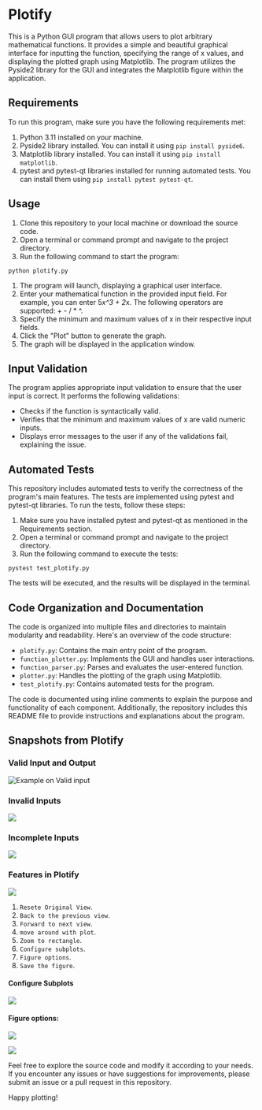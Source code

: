 # Plotify
This is a Python GUI program that allows users to plot arbitrary mathematical functions. It provides a simple and beautiful graphical interface for inputting the function, specifying the range of x values, and displaying the plotted graph using Matplotlib. The program utilizes the Pyside2 library for the GUI and integrates the Matplotlib figure within the application.

## Requirements

To run this program, make sure you have the following requirements met:

1. Python 3.11 installed on your machine.
2. Pyside2 library installed. You can install it using `pip install pyside6`.
3. Matplotlib library installed. You can install it using `pip install matplotlib`.
4. pytest and pytest-qt libraries installed for running automated tests. You can install them using `pip install pytest pytest-qt`.

## Usage

1. Clone this repository to your local machine or download the source code.
2. Open a terminal or command prompt and navigate to the project directory.
3. Run the following command to start the program:

```shell
python plotify.py
```
1. The program will launch, displaying a graphical user interface.
2. Enter your mathematical function in the provided input field. For example, you can enter 5*x^3 + 2*x. The following operators are supported: + - / * ^.
3. Specify the minimum and maximum values of x in their respective input fields.
4. Click the "Plot" button to generate the graph.
5. The graph will be displayed in the application window.
## Input Validation
The program applies appropriate input validation to ensure that the user input is correct. It performs the following validations:

- Checks if the function is syntactically valid.
- Verifies that the minimum and maximum values of x are valid numeric inputs.
- Displays error messages to the user if any of the validations fail, explaining the issue.
## Automated Tests
This repository includes automated tests to verify the correctness of the program's main features. The tests are implemented using pytest and pytest-qt libraries. To run the tests, follow these steps:

1. Make sure you have installed pytest and pytest-qt as mentioned in the Requirements section.
2. Open a terminal or command prompt and navigate to the project directory.
3. Run the following command to execute the tests:
```shell
pystest test_plotify.py
```
The tests will be executed, and the results will be displayed in the terminal.
## Code Organization and Documentation
The code is organized into multiple files and directories to maintain modularity and readability. Here's an overview of the code structure:

- `plotify.py`: Contains the main entry point of the program.
- `function_plotter.py`: Implements the GUI and handles user interactions.
- `function_parser.py`: Parses and evaluates the user-entered function.
- `plotter.py`: Handles the plotting of the graph using Matplotlib.
- `test_plotify.py`: Contains automated tests for the program.

The code is documented using inline comments to explain the purpose and functionality of each component. Additionally, the repository includes this README file to provide instructions and explanations about the program.

## Snapshots from Plotify
### Valid Input and Output 
![Example on Valid input](https://github.com/Ibrahim-Ehab/micro-master-task-answer/blob/main/screenshots/v_input_output.png)

### Invalid Inputs 
![](https://github.com/Ibrahim-Ehab/micro-master-task-answer/blob/main/screenshots/not_valid_input.png)

### Incomplete Inputs
![](https://github.com/Ibrahim-Ehab/micro-master-task-answer/blob/main/screenshots/not_complete_input.png)

### Features in Plotify
![](https://github.com/Ibrahim-Ehab/micro-master-task-answer/blob/main/screenshots/features.png)
1. `Resete Original View`.
2. `Back to the previous view`.
3. `Forward to next view`.
4. `move around with plot`.
5. `Zoom to rectangle`.
6. `Configure subplots`.
8. `Figure options`.
10. `Save the figure`.
    
#### Configure Subplots
![](https://github.com/Ibrahim-Ehab/micro-master-task-answer/blob/main/screenshots/configure_subplot.png)

#### Figure options:
![](https://github.com/Ibrahim-Ehab/micro-master-task-answer/blob/main/screenshots/figure_options_1.png)

![](https://github.com/Ibrahim-Ehab/micro-master-task-answer/blob/main/screenshots/figure_options_2.png)


Feel free to explore the source code and modify it according to your needs. If you encounter any issues or have suggestions for improvements, please submit an issue or a pull request in this repository.

Happy plotting!
